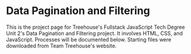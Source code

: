 # Data Pagination and Filtering
This is the project page for Treehouse's Fullstack JavaScript Tech Degree Unit 2's Data Pagination and Filtering project. 
It involves HTML, CSS, and JavaScript. Processes will be documented below.
Starting files were downloaded from Team Treehouse's website.